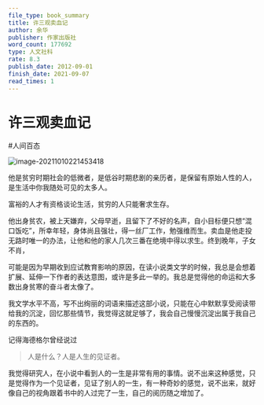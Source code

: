 ```yaml
---
file_type: book_summary
title: 许三观卖血记
author: 余华
publisher: 作家出版社
word_count: 177692
type: 人文社科
rate: 8.3
publish_date: 2012-09-01
finish_date: 2021-09-07
read_times: 1
---
```



# 许三观卖血记

#人间百态

![image-20211010221453418](image-20211010221453418.png)



他是贫穷时期社会的低微者，是低谷时期悲剧的亲历者，是保留有原始人性的人，是生活中你我随处可见的太多人。

富裕的人才有资格谈论生活，贫穷的人只能奢求生存。

他出身贫农，被上天嫌弃，父母早逝，且留下了不好的名声，自小目标便只想“混口饭吃”，所幸年轻，身体尚且强壮，得一丝厂工作，勉强维而生。卖血是他走投无路时唯一的办法，让他和他的家人几次三番在绝境中得以求生。终到晚年，子女不肖，

可能是因为早期收到应试教育影响的原因，在读小说类文学的时候，我总是会想着扩展、延伸一下作者的表达意图，或许是多此一举的。我总是觉得他的命运和大多数出身贫寒的奋斗者太像了。

我文学水平不高，写不出绚丽的词语来描述这部小说，只能在心中默默享受阅读带给我的沉淀，回忆那些情节，我觉得这就足够了，我会自己慢慢沉淀出属于我自己的东西的。

记得海德格尔曾经说过

> 人是什么？人是人生的见证者。

我觉得研究人，在小说中看到人的一生是非常有用的事情。说不出来这种感觉，只是觉得作为一个见证者，见证了别人的一生，有一种奇妙的感觉，说不出来，就好像自己的视角跟着书中的人过完了一生，自己的阅历随之增加了。